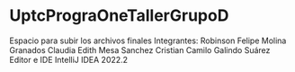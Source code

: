 # UptcPrograOneTallerGrupoD
Espacio para subir los archivos finales
Integrantes:
Robinson Felipe Molina Granados
Claudia Edith Mesa Sanchez
Cristian Camilo Galindo Suárez
Editor e IDE IntelliJ IDEA 2022.2
